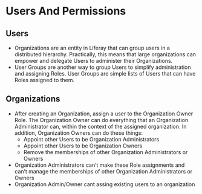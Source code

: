 # Users And Permissions

## Users

* Organizations are an entity in Liferay that can group users in a distributed hierarchy. Practically, this means that large organizations can empower and delegate Users to administer their Organizations.
* User Groups are another way to group Users to simplify administration and assigning Roles. User Groups are simple lists of Users that can have Roles assigned to them.


## Organizations

* After creating an Organization, assign a user to the Organization Owner Role. The Organization Owner can do everything that an Organization Administrator can, within the context of the assigned organization. In addition, Organization Owners can do these things:
  * Appoint other Users to be Organization Administrators
  * Appoint other Users to be Organization Owners
  * Remove the memberships of other Organization Administrators or Owners
* Organization Administrators can’t make these Role assignments and can’t manage the memberships of other Organization Administrators or Owners
* Organization Admin/Owner cant assing existing users to an organization
